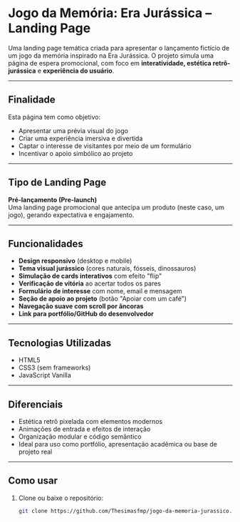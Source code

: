 # Jogo da Memória: Era Jurássica – Landing Page

Uma landing page temática criada para apresentar o lançamento fictício de um jogo da memória inspirado na Era Jurássica. O projeto simula uma página de espera promocional, com foco em **interatividade, estética retrô-jurássica** e **experiência do usuário**.

---

## Finalidade

Esta página tem como objetivo:
- Apresentar uma prévia visual do jogo
- Criar uma experiência imersiva e divertida
- Captar o interesse de visitantes por meio de um formulário
- Incentivar o apoio simbólico ao projeto

---

## Tipo de Landing Page

**Pré-lançamento (Pre-launch)**  
Uma landing page promocional que antecipa um produto (neste caso, um jogo), gerando expectativa e engajamento.

---

## Funcionalidades

- **Design responsivo** (desktop e mobile)
- **Tema visual jurássico** (cores naturais, fósseis, dinossauros)
- **Simulação de cards interativos** com efeito "flip"
- **Verificação de vitória** ao acertar todos os pares
- **Formulário de interesse** com nome, email e mensagem
- **Seção de apoio ao projeto** (botão "Apoiar com um café")
- **Navegação suave com scroll por âncoras**
- **Link para portfólio/GitHub do desenvolvedor**

---

## Tecnologias Utilizadas

- HTML5
- CSS3 (sem frameworks)
- JavaScript Vanilla

---

## Diferenciais

- Estética retrô pixelada com elementos modernos
- Animações de entrada e efeitos de interação
- Organização modular e código semântico
- Ideal para uso como portfólio, apresentação acadêmica ou base de projeto real

---

## Como usar

1. Clone ou baixe o repositório:
   ```bash
   git clone https://github.com/Thesimasfmp/jogo-da-memoria-jurassico.git

